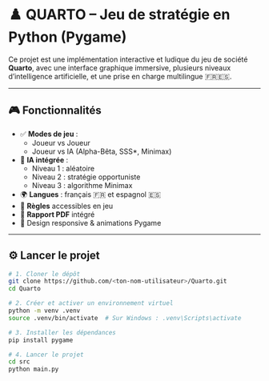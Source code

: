 # ♟️ QUARTO – Jeu de stratégie en Python (Pygame)

Ce projet est une implémentation interactive et ludique du jeu de société **Quarto**, avec une interface graphique immersive, plusieurs niveaux d’intelligence artificielle, et une prise en charge multilingue 🇫🇷🇪🇸.

---

## 🎮 Fonctionnalités

- ✅ **Modes de jeu** :
    - Joueur vs Joueur
    - Joueur vs IA (Alpha-Bêta, SSS*, Minimax)
- 🧠 **IA intégrée** :
    - Niveau 1 : aléatoire
    - Niveau 2 : stratégie opportuniste
    - Niveau 3 : algorithme Minimax
- 🌍 **Langues** : français 🇫🇷 et espagnol 🇪🇸
- 📜 **Règles** accessibles en jeu
- 📄 **Rapport PDF** intégré
- 🎨 Design responsive & animations Pygame

---

## ⚙️ Lancer le projet

```bash
# 1. Cloner le dépôt
git clone https://github.com/<ton-nom-utilisateur>/Quarto.git
cd Quarto

# 2. Créer et activer un environnement virtuel
python -m venv .venv
source .venv/bin/activate  # Sur Windows : .venv\Scripts\activate

# 3. Installer les dépendances
pip install pygame

# 4. Lancer le projet
cd src
python main.py
